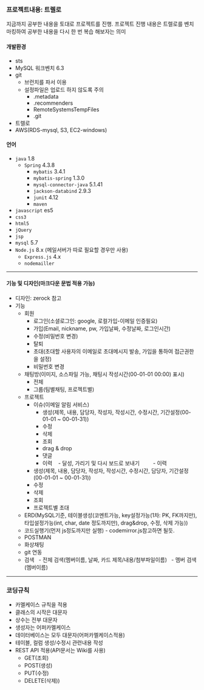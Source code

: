 ### 프로젝트내용: 트렐로
지금까지 공부한 내용을 토대로 프로젝트를 진행.
프로젝트 진행 내용은 트렐로를 벤치마킹하여 공부한 내용을 다시 한 번 복습 해보자는 의미

#### 개발환경
- sts
- MySQL 워크벤치 6.3
- git
	- 브런치를 파서 이용
	-  설정파일은 업로드 하지 않도록 주의
		- .metadata
		- .recommenders
		- RemoteSystemsTempFiles
		- .git
- 트렐로
- AWS(RDS-mysql, S3, EC2-windows)
#### 언어
- `java` 1.8
    - `Spring` 4.3.8
        - `mybatis` 3.4.1
		- `mybatis-spring` 1.3.0
		- `mysql-connector-java` 5.1.41
		- `jackson-databind` 2.9.3
		- `junit` 4.12
        - `maven`
- `javascript` es5
- `css3`
- `html5`
- `jQuery`
- `jsp`
- `mysql` 5.7
- `Node.js` 8.x (메일서버가 따로 필요할 경우만 사용)
    - `Express.js` 4.x
    - `nodemailler`
  
---

#### 기능 및 디자인(마크다운 문법 적용 가능)
- 디자인: zerock 참고
- 기능
    - 회원
        - 로그인(소셜로그인: google, 로컬가입-이메일 인증필요)
        - 가입(Email, nickname, pw, 가입날짜, 수정날짜, 로그인시간)
        - 수정(비밀번호 변경)
        - 탈퇴
        - 초대(초대할 사용자의 이메일로 초대메시지 발송, 가입을 통하여 접근권한을 설정)
        - 비밀번호 변경
    - 채팅방(이미지, 소스파일 가능, 채팅시 작성시간(00-01-01 00:00) 표시)
        - 전체
        - 그룹(팀별채팅, 프로젝트별)
    - 프로젝트
        - 이슈(이메일 알림 서비스)
            - 생성(제목, 내용, 담당자, 작성자, 작성시간, 수정시간, 기간설정(00-01-01 ~ 00-01-31))
            - 수정
            - 삭제
            - 조회
            - drag & drop
            - 댓글
            - 이력
	    - 달성, 가리기 및 다시 보드로 보내기 
        - 이력
        - 생성(제목, 내용, 담당자, 작성자, 작성시간, 수정시간, 담당자, 기간설정(00-01-01 ~ 00-01-31))
        - 수정
        - 삭제
        - 조회
        - 프로젝트별 초대
    - ERD(MySQL기준, 테이블생성(코멘트가능, key설정가능(1차: PK, FK까지만), 타입설정가능(int, char, date 정도까지만), drag&drop, 수정, 삭제 가능))
    - 코드실행기(먼저 js정도까지만 실행) - codemirror.js참고하면 될듯.
    - POSTMAN
    - 화상채팅
    - git 연동
    - 검색
    	- 전체 검색(멤버이름, 날짜, 카드 제목/내용/첨부파일이름)
    	- 멤버 검색(멤버이름) 

---
  
### 코딩규칙
- 카멜케이스 규칙을 적용
- 클래스의 시작은 대문자
- 상수는 전부 대문자
- 생성자는 어퍼카멜케이스
- 데이터베이스는 모두 대문자(어퍼카멜케이스적용)
- 테이블, 컬럼 생성/수정시 관련내용 작성
- REST API 적용(API문서는 Wiki를 사용)
	- GET(조회) 
	- POST(생성)
	- PUT(수정)
	- DELETE(삭제))

